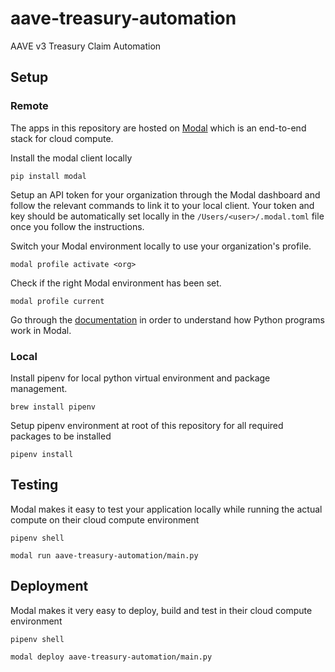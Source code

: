 # aave-treasury-automation

AAVE v3 Treasury Claim Automation

## Setup

### Remote

The apps in this repository are hosted on [Modal](https://modal.com/) which is an end-to-end stack for cloud compute.

Install the modal client locally

```
pip install modal
```

Setup an API token for your organization through the Modal dashboard and follow the relevant commands to link it to your local client. Your token and key should be automatically set locally in the `/Users/<user>/.modal.toml` file once you follow the instructions.

Switch your Modal environment locally to use your organization's profile.

```
modal profile activate <org>
```

Check if the right Modal environment has been set.

```
modal profile current
```

Go through the [documentation](https://modal.com/docs/guide) in order to understand how Python programs work in Modal.

### Local

Install pipenv for local python virtual environment and package management.

```
brew install pipenv
```

Setup pipenv environment at root of this repository for all required packages to be installed

```
pipenv install
```

## Testing

Modal makes it easy to test your application locally while running the actual compute on their cloud compute environment

```
pipenv shell
```

```
modal run aave-treasury-automation/main.py
```

## Deployment

Modal makes it very easy to deploy, build and test in their cloud compute environment

```
pipenv shell
```

```
modal deploy aave-treasury-automation/main.py
```
